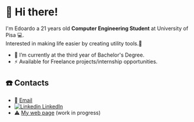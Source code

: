 # :wave: Hi there!
I'm Edoardo a 21 years old **Computer Engineering Student** at University of Pisa :computer:.\
Interested in making life easier by creating utility tools.:milky_way:

- :telescope: I’m currently at the third year of Bachelor's Degree.
- ⚡  Available for Freelance projects/internship opportunities.

## :phone: Contacts
- :email: [Email](mailto:ruffoli99@gmail.com)
- [![Linkedin](https://i.stack.imgur.com/gVE0j.png)  LinkedIn](https://www.linkedin.com/in/edoardoruffoli)
- :warning: [My web page](https://edoardoruffoli.github.io) (work in progress) 
